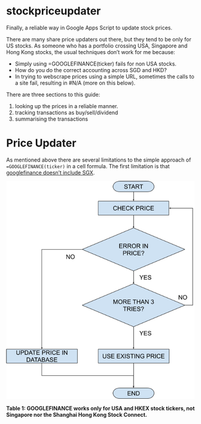 # stockpriceupdater
Finally, a reliable way in Google Apps Script to update stock prices.

There are many share price updaters out there, but they tend to be only for US stocks. As someone who has a portfolio crossing USA, Singapore and Hong Kong stocks, the usual techniques don’t work for me because:

* Simply using =GOOGLEFINANCE(ticker) fails for non USA stocks.
* How do you do the correct accounting across SGD and HKD?
* In trying to webscrape prices using a simple URL, sometimes the calls to a site fail, resulting in #N/A (more on this below).

There are three sections to this guide:

1. looking up the prices in a reliable manner.
2. tracking transactions as buy/sell/dividend
3. summarising the transactions

# Price Updater

As mentioned above there are several limitations to the simple approach of `=GOOGLEFINANCE(ticker)` in a cell formula. The first limitation is that [googlefinance doesn’t include SGX](https://investmentmoats.com/money-management/updates-free-google-stock-portfolio-tracker/).

![Flowchart](/images/F01-flowchart.png)

**Table 1: GOOGLEFINANCE works only for USA and HKEX stock tickers, not Singapore nor the Shanghai Hong Kong Stock Connect.**

